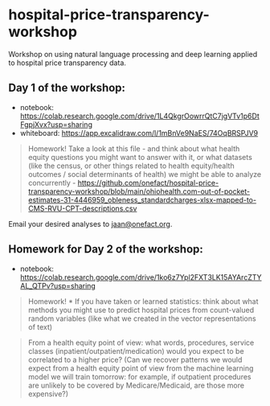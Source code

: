 # hospital-price-transparency-workshop
Workshop on using natural language processing and deep learning applied to hospital price transparency data. 

## Day 1 of the workshop:

* notebook: https://colab.research.google.com/drive/1L4QkgrOowrrQtC7jgVTv1p6DtFgpjXvx?usp=sharing
* whiteboard: https://app.excalidraw.com/l/1mBnVe9NaES/74OqBRSPJV9

> Homework! Take a look at this file - and think about what health equity questions you might want to answer with it, or what datasets (like the census, or other things related to health equity/health outcomes / social determinants of health) we might be able to analyze concurrently - https://github.com/onefact/hospital-price-transparency-workshop/blob/main/ohiohealth.com-out-of-pocket-estimates-31-4446959_obleness_standardcharges-xlsx-mapped-to-CMS-RVU-CPT-descriptions.csv

Email your desired analyses to jaan@onefact.org.

## Homework for Day 2 of the workshop:

* notebook: https://colab.research.google.com/drive/1ko6z7Ypl2FXT3LK15AYArcZTYAL_QTPv?usp=sharing

> Homework! * If you have taken or learned statistics: think about what methods you might use to predict hospital prices from count-valued random variables (like what we created in the vector representations of text)

> From a health equity point of view: what words, procedures, service classes (inpatient/outpatient/medication) would you expect to be correlated to a higher price? (Can we recover patterns we would expect from a health equity point of view from the machine learning model we will train tomorrow: for example, if outpatient procedures are unlikely to be covered by Medicare/Medicaid, are those more expensive?)
